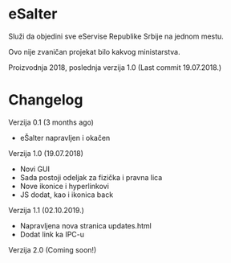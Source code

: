 # eSalter

Služi da objedini sve eServise Republike Srbije na jednom mestu.

Ovo nije zvaničan projekat bilo kakvog ministarstva.

Proizvodnja 2018, poslednja verzija 1.0 (Last commit 19.07.2018.)


# Changelog

Verzija 0.1 (3 months ago)
- eŠalter napravljen i okačen

Verzija 1.0 (19.07.2018)
- Novi GUI
- Sada postoji odeljak za fizička i pravna lica
- Nove ikonice i hyperlinkovi
- JS dodat, kao i ikonica back

Verzija 1.1 (02.10.2019.)
- Napravljena nova stranica updates.html
- Dodat link ka IPC-u

Verzija 2.0 (Coming soon!)
